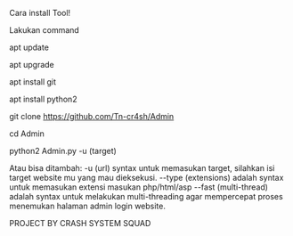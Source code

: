 Cara install Tool!

Lakukan command

apt update

apt upgrade

apt install git

apt install python2

git clone https://github.com/Tn-cr4sh/Admin

cd Admin

python2 Admin.py -u (target)


Atau bisa ditambah:
-u (url) syntax untuk memasukan target, silahkan isi target website mu yang mau dieksekusi.
--type (extensions) adalah syntax untuk memasukan extensi masukan php/html/asp
--fast (multi-thread) adalah syntax untuk melakukan multi-threading agar mempercepat proses menemukan halaman admin login website.

PROJECT BY CRASH SYSTEM SQUAD
